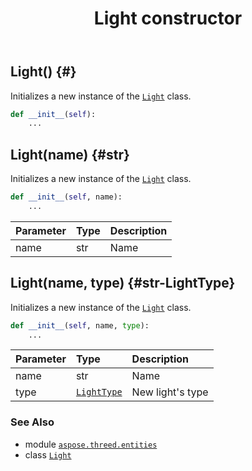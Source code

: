 ﻿---
title: Light constructor
second_title: Aspose.3D for Python via .NET API References
description: 
type: docs
weight: 10
url: /python-net/aspose.threed.entities/light/__init__/
is_root: false
---

## Light() {#}

Initializes a new instance of the [`Light`](/3d/python-net/aspose.threed.entities/light) class.



```python
def __init__(self):
    ...
```




## Light(name) {#str}

Initializes a new instance of the [`Light`](/3d/python-net/aspose.threed.entities/light) class.



```python
def __init__(self, name):
    ...
```


| Parameter | Type | Description |
| :- | :- | :- |
| name | str | Name |


## Light(name, type) {#str-LightType}

Initializes a new instance of the [`Light`](/3d/python-net/aspose.threed.entities/light) class.



```python
def __init__(self, name, type):
    ...
```


| Parameter | Type | Description |
| :- | :- | :- |
| name | str | Name |
| type | [`LightType`](/3d/python-net/aspose.threed.entities/lighttype) | New light's type |



### See Also
* module [`aspose.threed.entities`](../../)
* class [`Light`](/3d/python-net/aspose.threed.entities/light)

